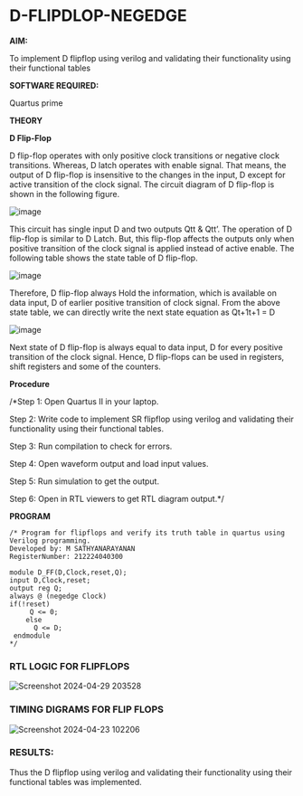 # D-FLIPDLOP-NEGEDGE

**AIM:**

To implement  D flipflop using verilog and validating their functionality using their functional tables

**SOFTWARE REQUIRED:**

Quartus prime

**THEORY**

**D Flip-Flop**

D flip-flop operates with only positive clock transitions or negative clock transitions. Whereas, D latch operates with enable signal. That means, the output of D flip-flop is insensitive to the changes in the input, D except for active transition of the clock signal. The circuit diagram of D flip-flop is shown in the following figure.

![image](https://github.com/naavaneetha/D-FLIPDLOP-NEGEDGE/assets/154305477/48c81fe8-bc3f-40e7-95e2-519fc155ad51)

This circuit has single input D and two outputs Qtt & Qtt’. The operation of D flip-flop is similar to D Latch. But, this flip-flop affects the outputs only when positive transition of the clock signal is applied instead of active enable. The following table shows the state table of D flip-flop.

![image](https://github.com/naavaneetha/D-FLIPDLOP-NEGEDGE/assets/154305477/e5f3fda7-68ec-4a3a-a0a4-cf6f9cc4ab55)

Therefore, D flip-flop always Hold the information, which is available on data input, D of earlier positive transition of clock signal. From the above state table, we can directly write the next state equation as Qt+1t+1 = D

![image](https://github.com/naavaneetha/D-FLIPDLOP-NEGEDGE/assets/154305477/8592c0d8-2917-4142-91b9-d6c30dd891d2)

Next state of D flip-flop is always equal to data input, D for every positive transition of the clock signal. Hence, D flip-flops can be used in registers, shift registers and some of the counters.

**Procedure**

/*Step 1: Open Quartus II in your laptop.

Step 2: Write code to implement SR flipflop using verilog and validating their functionality using their functional tables.

Step 3: Run compilation to check for errors.

Step 4: Open waveform output and load input values.

Step 5: Run simulation to get the output.

Step 6: Open in RTL viewers to get RTL diagram output.*/

**PROGRAM**
```
/* Program for flipflops and verify its truth table in quartus using Verilog programming. 
Developed by: M SATHYANARAYANAN
RegisterNumber: 212224040300

module D_FF(D,Clock,reset,Q);
input D,Clock,reset;
output reg Q;
always @ (negedge Clock)
if(!reset)
     Q <= 0;
	else
      Q <= D;	
 endmodule
*/
```
### RTL LOGIC FOR FLIPFLOPS

![Screenshot 2024-04-29 203528](https://github.com/23005672/D-FLIPDLOP-NEGEDGE/assets/138971519/665d8353-07b5-4268-92ae-53564c774be6)


### TIMING DIGRAMS FOR FLIP FLOPS

![Screenshot 2024-04-23 102206](https://github.com/23005672/D-FLIPDLOP-NEGEDGE/assets/138971519/1014a727-4453-4594-a441-aa99fb61f2a5)


### RESULTS:

Thus the D flipflop using verilog and validating their functionality using their functional tables was implemented.
